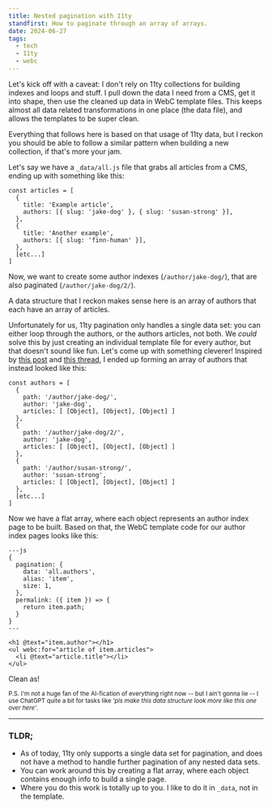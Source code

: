 ```yaml
---
title: Nested pagination with 11ty
standfirst: How to paginate through an array of arrays.
date: 2024-06-27
tags:
  - tech
  - 11ty
  - webc
---
```


Let's kick off with a caveat: I don't rely on 11ty collections for building indexes and loops and stuff. I pull down the data I need from a CMS, get it into shape, then use the cleaned up data in WebC template files. This keeps almost all data related transformations in one place (the data file), and allows the templates to be super clean.

Everything that follows here is based on that usage of 11ty data, but I reckon you should be able to follow a similar pattern when building a new collection, if that's more your jam.

Let's say we have a `_data/all.js` file that grabs all articles from a CMS, ending up with something like this:

```
const articles = [
  {
    title: 'Example article',
    authors: [{ slug: 'jake-dog' }, { slug: 'susan-strong' }],
  },
  {
    title: 'Another example',
    authors: [{ slug: 'finn-human' }],
  },
  [etc...]
]
```

Now, we want to create some author indexes (`/author/jake-dog/`), that are also paginated (`/author/jake-dog/2/`).

A data structure that I reckon makes sense here is an array of authors that each have an array of articles.

Unfortunately for us, 11ty pagination only handles a single data set: you can either loop through the authors, or the authors articles, not both. We _could_ solve this by just creating an individual template file for every author, but that doesn't sound like fun. Let's come up with something cleverer! Inspired by [this post](https://www.codeflood.net/blog/2024/04/17/11ty-nested-pagination/) and [this thread](https://github.com/11ty/eleventy/issues/332), I ended up forming an array of authors that instead looked like this:

```
const authors = [
  {
    path: '/author/jake-dog/',
    author: 'jake-dog',
    articles: [ [Object], [Object], [Object] ]
  },
  {
    path: '/author/jake-dog/2/',
    author: 'jake-dog',
    articles: [ [Object], [Object], [Object] ]
  },
  {
    path: '/author/susan-strong/',
    author: 'susan-strong',
    articles: [ [Object], [Object], [Object] ]
  },
  [etc...]
]
```

Now we have a flat array, where each object represents an author index page to be built. Based on that, the WebC template code for our author index pages looks like this:

```
---js
{
  pagination: {
    data: 'all.authors',
    alias: 'item',
    size: 1,
  },
  permalink: ({ item }) => {
    return item.path;
  }
}
---

<h1 @text="item.author"></h1>
<ul webc:for="article of item.articles">
  <li @text="article.title"></li>
</ul>
```

Clean as!

<small>P.S. I'm not a huge fan of the AI-fication of everything right now -- but I ain't gonna lie -- I use ChatGPT quite a bit for tasks like _'pls make this data structure look more like this one over here'_.</small>

---

### TLDR;

- As of today, 11ty only supports a single data set for pagination, and does not have a method to handle further pagination of any nested data sets.
- You can work around this by creating a flat array, where each object contains enough info to build a single page.
- Where you do this work is totally up to you. I like to do it in `_data`, not in the template.

